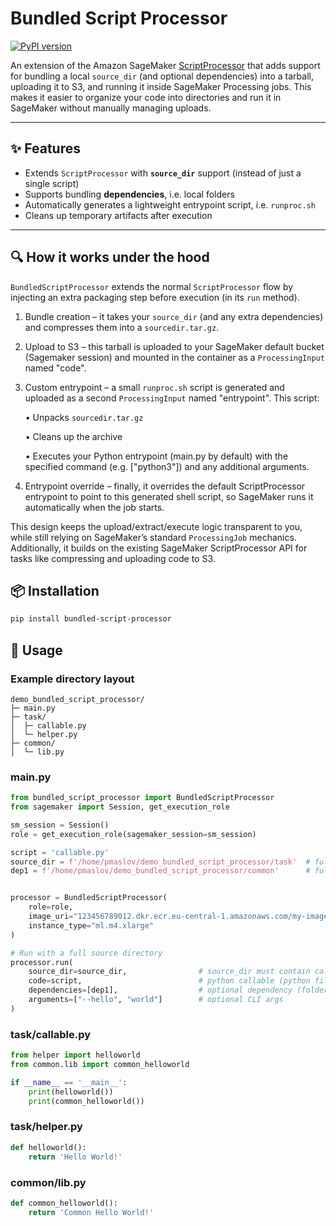 # Bundled Script Processor

[![PyPI version](https://img.shields.io/pypi/v/bundled-script-processor.svg)](https://pypi.org/project/bundled-script-processor/)

An extension of the Amazon SageMaker [ScriptProcessor](https://sagemaker.readthedocs.io/en/stable/api/training/processing.html#sagemaker.processing.ScriptProcessor) 
that adds support for bundling a local `source_dir` (and optional dependencies) into a tarball, uploading it to S3, and 
running it inside SageMaker Processing jobs. This makes it easier to organize your code into directories and 
run it in SageMaker without manually managing uploads.

---

## ✨ Features
- Extends `ScriptProcessor` with **`source_dir`** support (instead of just a single script)
- Supports bundling **dependencies**, i.e. local folders
- Automatically generates a lightweight entrypoint script, i.e. `runproc.sh`
- Cleans up temporary artifacts after execution

---

## 🔍 How it works under the hood

`BundledScriptProcessor` extends the normal `ScriptProcessor` flow by injecting an extra packaging step before execution (in its `run` method).

1. Bundle creation – it takes your `source_dir` (and any extra dependencies) and compresses them into a `sourcedir.tar.gz`.
2. Upload to S3 – this tarball is uploaded to your SageMaker default bucket (Sagemaker session) and mounted in the container as a `ProcessingInput` named "code".
3. Custom entrypoint – a small `runproc.sh` script is generated and uploaded as a second `ProcessingInput` named "entrypoint". This script:

	• Unpacks `sourcedir.tar.gz`

	• Cleans up the archive

	• Executes your Python entrypoint (main.py by default) with the specified command (e.g. ["python3"]) and any additional arguments.

4. Entrypoint override – finally, it overrides the default ScriptProcessor entrypoint to point to this generated shell script, so SageMaker runs it automatically when the job starts.

This design keeps the upload/extract/execute logic transparent to you, while still relying on SageMaker’s standard `ProcessingJob` mechanics.
Additionally, it builds on the existing SageMaker ScriptProcessor API for tasks like compressing and uploading code to S3.

## 📦 Installation

```bash
pip install bundled-script-processor
```

## 🚀 Usage

### Example directory layout
```
demo_bundled_script_processor/
├─ main.py
├─ task/
│  ├─ callable.py
│  └─ helper.py
├─ common/
│  └─ lib.py
```

### main.py

```python
from bundled_script_processor import BundledScriptProcessor
from sagemaker import Session, get_execution_role

sm_session = Session()
role = get_execution_role(sagemaker_session=sm_session)

script = 'callable.py'
source_dir = f'/home/pmaslov/demo_bundled_script_processor/task'  # full path
dep1 = f'/home/pmaslov/demo_bundled_script_processor/common'      # full path 


processor = BundledScriptProcessor(
    role=role,
    image_uri="123456789012.dkr.ecr.eu-central-1.amazonaws.com/my-image:latest",
    instance_type="ml.m4.xlarge"
)

# Run with a full source directory
processor.run(
    source_dir=source_dir,                # source_dir must contain callable.py (will be copied into /opt/ml/processing/input/code/)
    code=script,                          # python callable (python file name) to be executed inside ScriptProcessor
    dependencies=[dep1],                  # optional dependency (folder will be copied into /opt/ml/processing/input/code/)
    arguments=["--hello", "world"]        # optional CLI args
)
```

### task/callable.py
```python
from helper import helloworld
from common.lib import common_helloworld

if __name__ == '__main__':
    print(helloworld())
    print(common_helloworld())
```

### task/helper.py
```python
def helloworld():
    return 'Hello World!'
```

### common/lib.py
```python
def common_helloworld():
    return 'Common Hello World!'
```
